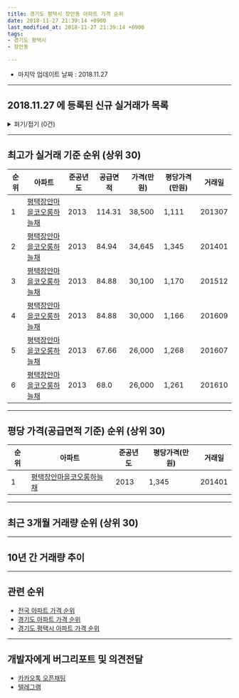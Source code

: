```yaml
---
title: 경기도 평택시 장안동 아파트 가격 순위
date: 2018-11-27 21:39:14 +0900
last_modified_at: 2018-11-27 21:39:14 +0900
tags:
- 경기도 평택시
- 장안동

---
```


* 마지막 업데이트 날짜 : 2018.11.27

---

## 2018.11.27 에 등록된 신규 실거래가 목록

<details>
<summary>펴기/접기 (0건)</summary>
<div markdown="1">

|아파트|준공년도|공급면적|가격(만원)|평당가격(만원)|거래일|
|---|---|---|---|---|---|
|없음||||||


</div>
</details>

---

## 최고가 실거래 기준 순위 (상위 30)


|순위|아파트|준공년도|공급면적|가격(만원)|평당가격(만원)|거래일|
|---|---|---|---|---|---|---|
|1|[평택장안마을코오롱하늘채](https://search.naver.com/search.naver?query=%EA%B2%BD%EA%B8%B0%EB%8F%84+%ED%8F%89%ED%83%9D%EC%8B%9C+%EC%9E%A5%EC%95%88%EB%8F%99+%ED%8F%89%ED%83%9D%EC%9E%A5%EC%95%88%EB%A7%88%EC%9D%84%EC%BD%94%EC%98%A4%EB%A1%B1%ED%95%98%EB%8A%98%EC%B1%84)|2013|114.31|38,500|1,111|201307|
|2|[평택장안마을코오롱하늘채](https://search.naver.com/search.naver?query=%EA%B2%BD%EA%B8%B0%EB%8F%84+%ED%8F%89%ED%83%9D%EC%8B%9C+%EC%9E%A5%EC%95%88%EB%8F%99+%ED%8F%89%ED%83%9D%EC%9E%A5%EC%95%88%EB%A7%88%EC%9D%84%EC%BD%94%EC%98%A4%EB%A1%B1%ED%95%98%EB%8A%98%EC%B1%84)|2013|84.94|34,645|1,345|201401|
|3|[평택장안마을코오롱하늘채](https://search.naver.com/search.naver?query=%EA%B2%BD%EA%B8%B0%EB%8F%84+%ED%8F%89%ED%83%9D%EC%8B%9C+%EC%9E%A5%EC%95%88%EB%8F%99+%ED%8F%89%ED%83%9D%EC%9E%A5%EC%95%88%EB%A7%88%EC%9D%84%EC%BD%94%EC%98%A4%EB%A1%B1%ED%95%98%EB%8A%98%EC%B1%84)|2013|84.88|30,100|1,170|201512|
|4|[평택장안마을코오롱하늘채](https://search.naver.com/search.naver?query=%EA%B2%BD%EA%B8%B0%EB%8F%84+%ED%8F%89%ED%83%9D%EC%8B%9C+%EC%9E%A5%EC%95%88%EB%8F%99+%ED%8F%89%ED%83%9D%EC%9E%A5%EC%95%88%EB%A7%88%EC%9D%84%EC%BD%94%EC%98%A4%EB%A1%B1%ED%95%98%EB%8A%98%EC%B1%84)|2013|84.88|30,000|1,166|201609|
|5|[평택장안마을코오롱하늘채](https://search.naver.com/search.naver?query=%EA%B2%BD%EA%B8%B0%EB%8F%84+%ED%8F%89%ED%83%9D%EC%8B%9C+%EC%9E%A5%EC%95%88%EB%8F%99+%ED%8F%89%ED%83%9D%EC%9E%A5%EC%95%88%EB%A7%88%EC%9D%84%EC%BD%94%EC%98%A4%EB%A1%B1%ED%95%98%EB%8A%98%EC%B1%84)|2013|67.66|26,000|1,268|201607|
|6|[평택장안마을코오롱하늘채](https://search.naver.com/search.naver?query=%EA%B2%BD%EA%B8%B0%EB%8F%84+%ED%8F%89%ED%83%9D%EC%8B%9C+%EC%9E%A5%EC%95%88%EB%8F%99+%ED%8F%89%ED%83%9D%EC%9E%A5%EC%95%88%EB%A7%88%EC%9D%84%EC%BD%94%EC%98%A4%EB%A1%B1%ED%95%98%EB%8A%98%EC%B1%84)|2013|68.0|26,000|1,261|201610|


---

## 평당 가격(공급면적 기준) 순위 (상위 30)


|순위|아파트|준공년도|평당가격(만원)|거래일|
|---|---|---|---|---|
|1|[평택장안마을코오롱하늘채](https://search.naver.com/search.naver?query=%EA%B2%BD%EA%B8%B0%EB%8F%84+%ED%8F%89%ED%83%9D%EC%8B%9C+%EC%9E%A5%EC%95%88%EB%8F%99+%ED%8F%89%ED%83%9D%EC%9E%A5%EC%95%88%EB%A7%88%EC%9D%84%EC%BD%94%EC%98%A4%EB%A1%B1%ED%95%98%EB%8A%98%EC%B1%84)|2013|1,345|201401|


---

## 최근 3개월 거래량 순위 (상위 30)


<div style="width:100%;">
    <canvas id="deal_count_ranking" height="13"></canvas>
</div>


<script>
new Chart(document.getElementById("deal_count_ranking"), {
    type: 'horizontalBar',
    data: {
        labels: ['평택장안마을코오롱하늘채'],
        datasets: [{
            label: '실거래 수',
            data: [13],
            borderColor: "rgba(255, 0, 128, 1)",
            backgroundColor: "rgba(255, 0, 128, 0.5)",
            fill: false,
        }]
    },
    options: {
        responsive: true,
        title: {
            display: true,
            text: '최근 3개월 거래량 순위'
        },
        tooltips: {
            mode: 'index',
            intersect: false,
            callbacks: {
                title: function(tooltipItems, data) {
                    return "실거래 수:";
                },
                label: function(tooltipItem, data) {
                    return data.labels[tooltipItem.index] + ": " + tooltipItem.xLabel;
                }
            }
        },
        hover: {
            mode: 'nearest',
            intersect: true
        },
        scales: {
            xAxes: [{
                display: true,
                scaleLabel: {
                    display: true,
                    labelString: '실거래 수'
                },
                ticks: {
                    suggestedMin: 0,
                }
            }],
            yAxes: [{
                display: true,
                ticks: {
                    autoSkip: false,
                    callback: function(value, index, values) {
                        if (value.length > 10)
                            return value.substr(0, 8) + "...";
                        else
                            return value;
                    }
                },
                scaleLabel: {
                    display: false,
                }
            }]
        }
    }
});

</script>


---

## 10년 간 거래량 추이


<div style="width:100%;">
    <canvas id="deal_progress" height="300"></canvas>
</div>

<script>
new Chart(document.getElementById("deal_progress"), {
    type: 'line',
    data: {
        labels: ['200811','200812','200901','200902','200903','200904','200905','200906','200907','200908','200909','200910','200911','200912','201001','201002','201003','201004','201005','201006','201007','201008','201009','201010','201011','201012','201101','201102','201103','201104','201105','201106','201107','201108','201109','201110','201111','201112','201201','201202','201203','201204','201205','201206','201207','201208','201209','201210','201211','201212','201301','201302','201303','201304','201305','201306','201307','201308','201309','201310','201311','201312','201401','201402','201403','201404','201405','201406','201407','201408','201409','201410','201411','201412','201501','201502','201503','201504','201505','201506','201507','201508','201509','201510','201511','201512','201601','201602','201603','201604','201605','201606','201607','201608','201609','201610','201611','201612','201701','201702','201703','201704','201705','201706','201707','201708','201709','201710','201711','201712','201801','201802','201803','201804','201805','201806','201807','201808','201809','201810','201811'],
        datasets: [{
            label: '실거래 수',
            pointRadius: 1,
            data: [0, 0, 0, 0, 0, 0, 0, 0, 0, 0, 0, 0, 0, 0, 0, 0, 0, 0, 0, 0, 0, 0, 0, 0, 0, 0, 0, 0, 0, 0, 0, 0, 0, 0, 0, 0, 0, 0, 0, 0, 0, 0, 0, 0, 0, 0, 0, 0, 0, 0, 0, 0, 0, 4, 4, 1, 2, 0, 37, 17, 28, 15, 14, 14, 6, 8, 3, 6, 5, 6, 7, 6, 6, 4, 5, 7, 9, 16, 9, 13, 11, 9, 6, 13, 8, 9, 4, 5, 4, 13, 9, 7, 10, 9, 10, 6, 2, 8, 2, 7, 3, 12, 8, 9, 3, 8, 6, 3, 2, 3, 4, 3, 4, 4, 2, 3, 5, 6, 2, 11, 0],
            borderColor: "rgba(255, 201, 14, 1)",
            backgroundColor: "rgba(255, 201, 14, 0.5)",
            fill: true,
        }]
    },
    options: {
        responsive: true,
        title: {
            display: true,
            text: '10년간 거래량 추이'
        },
        tooltips: {
            mode: 'index',
            intersect: false,
        },
        hover: {
            mode: 'nearest',
            intersect: true
        },
        scales: {
            xAxes: [{
                display: true,
                scaleLabel: {
                    display: true,
                    labelString: '년/월'
                }
            }],
            yAxes: [{
                display: true,
                ticks: {
                    suggestedMin: 0,
                },
                scaleLabel: {
                    display: true,
                    labelString: '실거래 수'
                }
            }]
        }
    }
});

</script>


---

## 관련 순위

- [전국 아파트 가격 순위](https://inasie.github.io/apt-ranking/전국)
- [경기도 아파트 가격 순위](https://inasie.github.io/apt-ranking/경기도)
- [경기도 평택시 아파트 가격 순위](https://inasie.github.io/apt-ranking/경기도-평택시)


---

## 개발자에게 버그리포트 및 의견전달

- [카카오톡 오픈채팅](https://open.kakao.com/o/gLJUAP4)
- [텔레그램](https://t.me/inasie)

